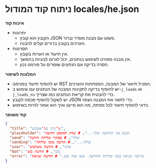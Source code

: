 # ניתוח קוד המודול locales/he.json

**איכות קוד**
-  יתרונות
    - הקובץ הוא קובץ JSON פשוט עם מבנה מוגדר וברור.
    - הערכים בקובץ ברורים וקלים להבנה.
-  חסרונות
    - אין תיעוד או הערות בקובץ.
    - אין מבנה מפורט לשימוש בנתונים, יכול לגרום לבעיות בהמשך.
    - חסרה בדיקה אם הנתונים שומרים על פורמט נכון.
    
**המלצות לשיפור**
- יש להוסיף תיעוד בפורמט RST המכיל תיאור של המבנה, המפתחות והערכים.
- יש להוסיף בדיקה לתקינות המבנה של הנתונים עם שימוש ב-`j_loads` או `j_loads_ns` כדי להבטיח את קריאת הנתונים כמו שצריך.
- יש לשקול להוסיף סכמה לקובץ JSON כדי לתאר את המבנה הצפוי.
- כדאי להוסיף תיאור לכל מפתח, מה הוא מייצג ואיך הוא אמור להיות בשימוש.

**קוד משופר**
```json
{
  "title": "ג\'מיני צ\'אטבוט",  
  "placeholder": "הכנס את ההודעה שלך...", # שדה לטקסט הודעה
  "send": "שלח", # כפתור שליחת הודעה
  "sending": "שולח...", # הודעה בזמן שליחה
  "user": "אתה", # הודעת משתמש
  "bot": "בוט", # הודעת בוט
  "error": "אירעה שגיאה בעת שליחת ההודעה. אנא נסה שוב." # הודעת שגיאה
}
```